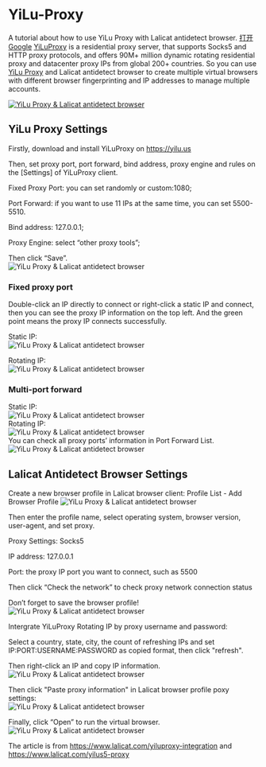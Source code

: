 # YiLu-Proxy
A tutorial about how to use YiLu Proxy with Lalicat antidetect browser.
<a href="https://www.google.com/" target="_blank">打开Google</a>
 [YiLuProxy](https://www.lalicat.com/yiluproxy-integration) is a residential proxy server, that supports Socks5 and HTTP proxy protocols, and offers 90M+ million dynamic rotating residential proxy and datacenter proxy IPs from global 200+ countries. So you can use [YiLu Proxy](https://www.lalicat.com/yilus5-proxy) and Lalicat antidetect browser to create multiple virtual browsers with different browser fingerprinting and IP addresses to manage multiple accounts.

[![YiLu Proxy & Lalicat antidetect browser](https://res.cloudinary.com/marcomontalbano/image/upload/v1683786363/video_to_markdown/images/youtube--m1ZCqWAZ2cY-c05b58ac6eb4c4700831b2b3070cd403.jpg)](https://www.youtube.com/watch?v=m1ZCqWAZ2cY "YiLu Proxy & Lalicat antidetect browser")

## YiLu Proxy Settings
Firstly, download and install YiLuProxy on https://yilu.us

Then, set proxy port, port forward, bind address, proxy engine and rules on the [Settings] of YiLuProxy client.

Fixed Proxy Port: you can set randomly or custom:1080;

Port Forward: if you want to use 11 IPs at the same time, you can set 5500-5510.

Bind address: 127.0.0.1;

Proxy Engine: select “other proxy tools”;

Then click “Save”.  
![YiLu Proxy & Lalicat antidetect browser](https://help.lalicat.com/lalicat/wp-content/uploads/2022/10/image-3.png)

### Fixed proxy port
Double-click an IP directly to connect or right-click a static IP and connect, then you can see the proxy IP information on the top left. And the green point means the proxy IP connects successfully.

Static IP:  
![YiLu Proxy & Lalicat antidetect browser](https://help.lalicat.com/lalicat/wp-content/uploads/2022/10/image-4.png)

Rotating IP:  
![YiLu Proxy & Lalicat antidetect browser](https://help.lalicat.com/lalicat/wp-content/uploads/2022/10/image-5.png)

### Multi-port forward
Static IP:  
![YiLu Proxy & Lalicat antidetect browser](https://help.lalicat.com/lalicat/wp-content/uploads/2022/10/image-6.png)  
Rotating IP:  
![YiLu Proxy & Lalicat antidetect browser](https://help.lalicat.com/lalicat/wp-content/uploads/2022/10/image-7.png)  
You can check all proxy ports’ information in Port Forward List.  
![YiLu Proxy & Lalicat antidetect browser](https://help.lalicat.com/lalicat/wp-content/uploads/2022/10/image-8.png)  

## Lalicat Antidetect Browser Settings
Create a new browser profile in Lalicat browser client: Profile List - Add Browser Profile
![YiLu Proxy & Lalicat antidetect browser](https://help.lalicat.com/lalicat/wp-content/uploads/2022/10/image-9.png)

Then enter the profile name, select operating system, browser version, user-agent, and set proxy.  

Proxy Settings: Socks5  

IP address: 127.0.0.1  

Port: the proxy IP port you want to connect, such as 5500  

Then click “Check the network” to check proxy network connection status  

Don’t forget to save the browser profile!
![YiLu Proxy & Lalicat antidetect browser](https://help.lalicat.com/lalicat/wp-content/uploads/2022/10/image-10.png)

Intergrate YiLuProxy Rotating IP by proxy username and password:  

Select a country, state, city, the count of refreshing IPs and set IP:PORT:USERNAME:PASSWORD as copied format, then click "refresh".  

Then right-click an IP and copy IP information.  
![YiLu Proxy & Lalicat antidetect browser](https://help.lalicat.com/lalicat/wp-content/uploads/2022/10/image-2.png)

Then click "Paste proxy information" in Lalicat browser profile poxy settings:  
![YiLu Proxy & Lalicat antidetect browser](https://help.lalicat.com/lalicat/wp-content/uploads/2022/10/image-1.png)

Finally, click “Open” to run the virtual browser.  
![YiLu Proxy & Lalicat antidetect browser](https://help.lalicat.com/lalicat/wp-content/uploads/2022/10/image.png)

The article is from https://www.lalicat.com/yiluproxy-integration and https://www.lalicat.com/yilus5-proxy
